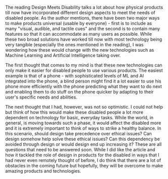The reading Design Meets Disability talks a lot about how physical products till now have incorporated different design aspects to meet the needs of disabled people. As the author mentions, there have been two major ways to make products universal (usable by everyone) - first is to include as many "visual, audible, and tactile cues" and the second is to contain many features so that it can accommodate as many users as possible. While these two broad solutions have worked till now with most technology being very tangible (especially the ones mentioned in the reading), I was wondering how these would change with the new technologies such as Machine Learning and Artificial Intelligence taking over.

The first thought that comes to my mind is that these new technologies can only make it easier for disabled people to use various products. The easiest example is that of a phone - with sophisticated levels of ML and AI integrated into the phone, a blind person might find it a lot easier to use his phone more efficiently with the phone predicting what they want to do next and enabling them to do stuff on the phone quicker by adapting to their user's specific needs and abilities.

The next thought that I had, however, was not so optimistic. I could not help but think of how this would make these disabled people a lot more dependent on technology for basic, everyday tasks. While the world, in general, is moving towards such a phase, it would affect the disabled more and it is extremely important to think of ways to strike a healthy balance. In this scenario, should design take precedence over ethical issues? Can design somehow help solve these ethical issues? Can this dependency be avoided through design or would design end up increasing it? These are all questions that need to be answered soon. While I did like the article and how it tackled the role of design in products for the disabled in ways that I had never even remotely thought of before, I do think that there are a lot of obstacles in the coming future but hopefully, they will be overcome to make amazing products and technologies. 
